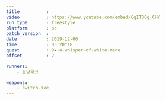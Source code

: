 ```yaml
---
title          :
video          : https://www.youtube.com/embed/CgITD0g_CHY
run_type       : freestyle
platform       : pc
patch_version  :
date           : 2019-12-06
time           : 03'20"18
quest          : 9★-a-whisper-of-white-mane
offset         : 2

runners:
    - 몬냥쿡크

weapons:
    - switch-axe
---
```

